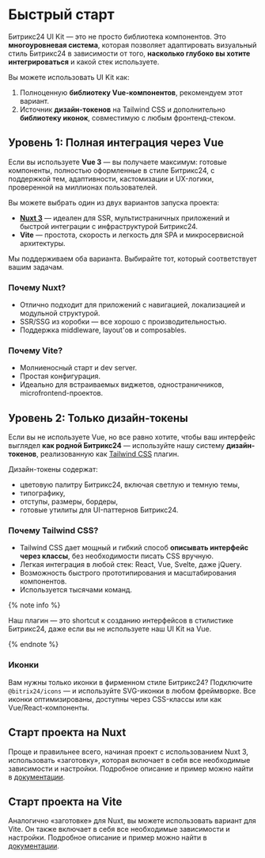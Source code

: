 # Быстрый старт

Битрикс24 UI Kit — это не просто библиотека компонентов. Это **многоуровневая система**, которая позволяет адаптировать визуальный стиль Битрикс24 в зависимости от того, **насколько глубоко вы хотите интегрироваться** и какой стек используете.

Вы можете использовать UI Kit как:

1. Полноценную **библиотеку Vue-компонентов**, рекомендуем этот вариант.
2. Источник **дизайн-токенов** на Tailwind CSS и дополнительно **библиотеку иконок**, совместимую с любым фронтенд-стеком.

## Уровень 1: Полная интеграция через Vue

Если вы используете **Vue 3** — вы получаете максимум: готовые компоненты, полностью оформленные в стиле Битрикс24, с поддержкой тем, адаптивности, кастомизации и UX-логики, проверенной на миллионах пользователей.

Вы можете выбрать один из двух вариантов запуска проекта:

- **[Nuxt 3](https://ui3.nuxt.dev/)** — идеален для SSR, мультистраничных приложений и быстрой интеграции с инфраструктурой Битрикс24.
- **Vite** — простота, скорость и легкость для SPA и микросервисной архитектуры.

Мы поддерживаем оба варианта. Выбирайте тот, который соответствует вашим задачам.

### Почему Nuxt?

- Отлично подходит для приложений с навигацией, локализацией и модульной структурой.
- SSR/SSG из коробки — все хорошо с производительностью.
- Поддержка middleware, layout'ов и composables.

### Почему Vite?

- Молниеносный старт и dev server.
- Простая конфигурация.
- Идеально для встраиваемых виджетов, одностраничников, microfrontend-проектов.

## Уровень 2: Только дизайн-токены

Если вы не используете Vue, но все равно хотите, чтобы ваш интерфейс выглядел **как родной Битрикс24** — используйте нашу систему **дизайн-токенов**, реализованную как [Tailwind CSS](https://tailwindcss.com/docs/utility-first) плагин.

Дизайн-токены содержат:

- цветовую палитру Битрикс24, включая светлую и темную темы,
- типографику,
- отступы, размеры, бордеры,
- готовые утилиты для UI-паттернов Битрикс24.

### Почему Tailwind CSS?

- Tailwind CSS дает мощный и гибкий способ **описывать интерфейс через классы**, без необходимости писать CSS вручную.
- Легкая интеграция в любой стек: React, Vue, Svelte, даже jQuery.
- Возможность быстрого прототипирования и масштабирования компонентов.
- Используется тысячами команд.

{% note info %}

Наш плагин — это shortcut к созданию интерфейсов в стилистике Битрикс24, даже если вы не используете наш UI Kit на Vue.

{% endnote %}

### Иконки

Вам нужны только иконки в фирменном стиле Битрикс24? Подключите `@bitrix24/icons` — и используйте SVG-иконки в любом фреймворке. Все иконки оптимизированы, доступны через CSS-классы или как Vue/React-компоненты.

## Старт проекта на Nuxt

Проще и правильнее всего, начиная проект с использованием Nuxt 3, использовать «заготовку», которая включает в себя все необходимые зависимости и настройки. Подробное описание и пример можно найти в [документации](https://bitrix24.github.io/b24ui/docs/getting-started/installation/nuxt/).

## Старт проекта на Vite

Аналогично «заготовке» для Nuxt, вы можете использовать вариант для Vite. Он также включает в себя все необходимые зависимости и настройки. Подробное описание и пример можно найти в [документации](https://bitrix24.github.io/b24ui/docs/getting-started/installation/vue/).
